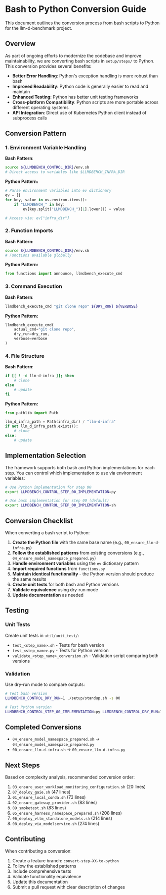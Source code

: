 # Bash to Python Conversion Guide

This document outlines the conversion process from bash scripts to Python for the llm-d-benchmark project.

## Overview

As part of ongoing efforts to modernize the codebase and improve maintainability, we are converting bash scripts in `setup/steps/` to Python. This conversion provides several benefits:

- **Better Error Handling**: Python's exception handling is more robust than bash
- **Improved Readability**: Python code is generally easier to read and maintain
- **Enhanced Testing**: Python has better unit testing frameworks
- **Cross-platform Compatibility**: Python scripts are more portable across different operating systems
- **API Integration**: Direct use of Kubernetes Python client instead of subprocess calls

## Conversion Pattern

### 1. Environment Variable Handling

**Bash Pattern:**
```bash
source ${LLMDBENCH_CONTROL_DIR}/env.sh
# Direct access to variables like $LLMDBENCH_INFRA_DIR
```

**Python Pattern:**
```python
# Parse environment variables into ev dictionary
ev = {}
for key, value in os.environ.items():
    if "LLMDBENCH_" in key:
        ev[key.split("LLMDBENCH_")[1].lower()] = value

# Access via: ev["infra_dir"]
```

### 2. Function Imports

**Bash Pattern:**
```bash
source ${LLMDBENCH_CONTROL_DIR}/env.sh
# Functions available globally
```

**Python Pattern:**
```python
from functions import announce, llmdbench_execute_cmd
```

### 3. Command Execution

**Bash Pattern:**
```bash
llmdbench_execute_cmd "git clone repo" ${DRY_RUN} ${VERBOSE}
```

**Python Pattern:**
```python
llmdbench_execute_cmd(
    actual_cmd="git clone repo", 
    dry_run=dry_run, 
    verbose=verbose
)
```

### 4. File Structure

**Bash Pattern:**
```bash
if [[ ! -d llm-d-infra ]]; then
    # clone
else
    # update
fi
```

**Python Pattern:**
```python
from pathlib import Path

llm_d_infra_path = Path(infra_dir) / "llm-d-infra"
if not llm_d_infra_path.exists():
    # clone
else:
    # update
```

## Implementation Selection

The framework supports both bash and Python implementations for each step. You can control which implementation to use via environment variables:

```bash
# Use Python implementation for step 00
export LLMDBENCH_CONTROL_STEP_00_IMPLEMENTATION=py

# Use bash implementation for step 00 (default)
export LLMDBENCH_CONTROL_STEP_00_IMPLEMENTATION=sh
```

## Conversion Checklist

When converting a bash script to Python:

1. **Create the Python file** with the same base name (e.g., `00_ensure_llm-d-infra.py`)
2. **Follow the established patterns** from existing conversions (e.g., `04_ensure_model_namespace_prepared.py`)
3. **Handle environment variables** using the `ev` dictionary pattern
4. **Import required functions** from `functions.py`
5. **Maintain identical functionality** - the Python version should produce the same results
6. **Create unit tests** for both bash and Python versions
7. **Validate equivalence** using dry-run mode
8. **Update documentation** as needed

## Testing

### Unit Tests

Create unit tests in `util/unit_test/`:
- `test_<step_name>.sh` - Tests for bash version
- `test_<step_name>.py` - Tests for Python version
- `validate_<step_name>_conversion.sh` - Validation script comparing both versions

### Validation

Use dry-run mode to compare outputs:
```bash
# Test bash version
LLMDBENCH_CONTROL_DRY_RUN=1 ./setup/standup.sh -s 00

# Test Python version  
LLMDBENCH_CONTROL_STEP_00_IMPLEMENTATION=py LLMDBENCH_CONTROL_DRY_RUN=1 ./setup/standup.sh -s 00
```

## Completed Conversions

- `04_ensure_model_namespace_prepared.sh` → `04_ensure_model_namespace_prepared.py`
- `00_ensure_llm-d-infra.sh` → `00_ensure_llm-d-infra.py`

## Next Steps

Based on complexity analysis, recommended conversion order:

1. `03_ensure_user_workload_monitoring_configuration.sh` (20 lines)
2. `07_deploy_gaie.sh` (47 lines)
3. `01_ensure_local_conda.sh` (73 lines)
4. `02_ensure_gateway_provider.sh` (83 lines)
5. `09_smoketest.sh` (83 lines)
6. `05_ensure_harness_namespace_prepared.sh` (208 lines)
7. `06_deploy_vllm_standalone_models.sh` (214 lines)
8. `08_deploy_via_modelservice.sh` (274 lines)

## Contributing

When contributing a conversion:

1. Create a feature branch: `convert-step-XX-to-python`
2. Follow the established patterns
3. Include comprehensive tests
4. Validate functionality equivalence
5. Update this documentation
6. Submit a pull request with clear description of changes